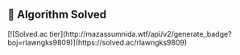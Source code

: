 <h2 align="left"> 🚩 Algorithm Solved</h2>
[![Solved.ac tier](http://mazassumnida.wtf/api/v2/generate_badge?boj=rlawngks9809)](https://solved.ac/rlawngks9809)
